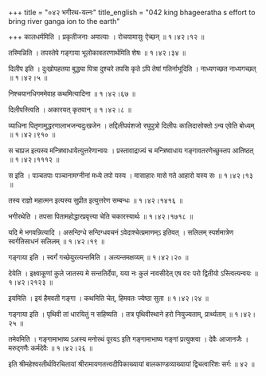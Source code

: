 +++
title = "०४२ भगीरथ-यत्नः"
title_english = "042 king bhageeratha s effort to bring river ganga ion to the earth"

+++
कालधर्ममिति । प्रकृतीजनाः अमात्याः । रोचयामासुः ऐच्छन्  ॥  १।४२।१२ ॥   

  

तस्मिन्निति । तपस्तेपे गङ्गाया भूलोकावतरणार्थमिति शेषः  ॥  १।४२।३४ ॥   

  

दिलीप इति । दुःखोपहतया बुद्ध्या पित्रा दुश्चरे तपसि कृते ऽपि तेषां गतिर्नाभूदिति । नाध्यगच्छत नाध्यगच्छत्  ॥  १।४२।५ ॥   

  

निश्चयानधिगममेवाह कथमित्यादिना  ॥  १।४२।६७ ॥   

  

दिलीपस्त्विति । अकारयत् कृतवान्  ॥  १।४२।८ ॥   

  

व्याधिना पितृणामुद्धरणालाभजन्यदुःखजेन । तद्दिलीपवंशजो रघुपुत्रो दिलीपः कालिदासोक्तो ऽन्य एवेति बोध्यम्  ॥  १।४२।९१० ॥   

  

स चाप्रज इत्यस्य मन्त्रिष्वाधायेत्युत्तरेणान्वयः । प्रस्तावाद्राज्यं च मन्त्रिष्वाधाय गङ्गावतरणेच्छुस्तप आतिष्ठत्  ॥  १।४२।१११२ ॥   

  

स इति । पञ्चतपाः पञ्चानामग्नीनां मध्ये तपो यस्य । मासाहारः मासे गते आहारो यस्य सः  ॥  १।४२।१३ ॥   

  

तस्य राज्ञो महात्मन इत्यस्य सुप्रीत इत्युत्तरेण सम्बन्धः  ॥  १।४२।१४१६ ॥   

  

भगीरथेति । तपसा पितामहोद्धारप्रवृत्त्या चेति चकारस्यार्थः  ॥  १।४२।१७१८ ॥   

  

यदि मे भगवन्नित्यादि । असन्दिग्धे सन्दिग्धवचनं ऽवेदाश्चेत्प्रमाणम्ऽ इतिवत् । सलिलम् स्पर्शमात्रेण स्वर्गतिसाधनं सलिलम्  ॥  १।४२।१९ ॥   

  

गङ्गाया इति । स्वर्गं गच्छेयुरत्यन्तमिति । अत्यन्तमक्षय्यम्  ॥  १।४२।२० ॥   

  

देयेति । इक्ष्वाकूणां कुले जातस्य मे सन्ततिर्देया, यया नः कुलं नावसीदेत् एष वरः परो द्वितीयो ऽस्त्वित्यन्वयः  ॥  १।४२।२१२३ ॥   

  

इयमिति । इयं हैमवती गङ्गा । कथमिति चेत्, हिमवतः ज्येष्ठा सुता  ॥  १।४२।२४ ॥   

  

गङ्गाया इति । पृथिवी तां धारयितुं न सहिष्यति । तत्र पृथिवीस्थाने हरो नियुज्यताम्, प्रार्थ्यताम्  ॥  १।४२।२५ ॥   

  

तमेवमिति । गङ्गामाभाष्य ऽअस्य मनोरथं पूरयऽ इति गङ्गामाभाष्य गङ्गां प्रत्युक्त्वा । देवैः आजानजैः । मरुद्गणैः कर्मदेवैः  ॥  १।४२।२६ ॥   

  

इति श्रीमहेश्वरतीर्थविरचितायां श्रीरामायणतत्त्वदीपिकाख्यायां बालकाण्डव्याख्यायां द्विचत्वारिंशः सर्गः  ॥  ४२  ॥   

  

  

